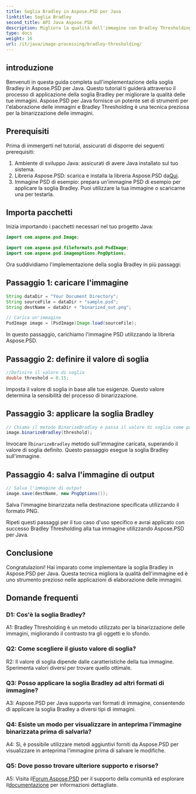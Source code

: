 ```yaml
---
title: Soglia Bradley in Aspose.PSD per Java
linktitle: Soglia Bradley
second_title: API Java Aspose.PSD
description: Migliora la qualità dell'immagine con Bradley Thresholding in Aspose.PSD per Java. Segui la nostra guida passo passo per un'efficace binarizzazione delle immagini.
type: docs
weight: 16
url: /it/java/image-processing/bradley-thresholding/
---
```

## introduzione

Benvenuti in questa guida completa sull'implementazione della soglia Bradley in Aspose.PSD per Java. Questo tutorial ti guiderà attraverso il processo di applicazione della soglia Bradley per migliorare la qualità delle tue immagini. Aspose.PSD per Java fornisce un potente set di strumenti per l'elaborazione delle immagini e Bradley Thresholding è una tecnica preziosa per la binarizzazione delle immagini.

## Prerequisiti

Prima di immergerti nel tutorial, assicurati di disporre dei seguenti prerequisiti:

1. Ambiente di sviluppo Java: assicurati di avere Java installato sul tuo sistema.
2.  Libreria Aspose.PSD: scarica e installa la libreria Aspose.PSD da[Qui](https://releases.aspose.com/psd/java/).
3. Immagine PSD di esempio: prepara un'immagine PSD di esempio per applicare la soglia Bradley. Puoi utilizzare la tua immagine o scaricarne una per testarla.

## Importa pacchetti

Inizia importando i pacchetti necessari nel tuo progetto Java:

```java
import com.aspose.psd.Image;

import com.aspose.psd.fileformats.psd.PsdImage;
import com.aspose.psd.imageoptions.PngOptions;
```

Ora suddividiamo l'implementazione della soglia Bradley in più passaggi:

## Passaggio 1: caricare l'immagine

```java
String dataDir = "Your Document Directory";
String sourceFile = dataDir + "sample.psd";
String destName = dataDir + "binarized_out.png";

// Carica un'immagine
PsdImage image = (PsdImage)Image.load(sourceFile);
```

In questo passaggio, carichiamo l'immagine PSD utilizzando la libreria Aspose.PSD.

## Passaggio 2: definire il valore di soglia

```java
//Definire il valore di soglia
double threshold = 0.15;
```

Imposta il valore di soglia in base alle tue esigenze. Questo valore determina la sensibilità del processo di binarizzazione.

## Passaggio 3: applicare la soglia Bradley

```java
// Chiama il metodo BinarizeBradley e passa il valore di soglia come parametro
image.binarizeBradley(threshold);
```

 Invocare il`binarizeBradley` metodo sull'immagine caricata, superando il valore di soglia definito. Questo passaggio esegue la soglia Bradley sull'immagine.

## Passaggio 4: salva l'immagine di output

```java
// Salva l'immagine di output
image.save(destName, new PngOptions());
```

Salva l'immagine binarizzata nella destinazione specificata utilizzando il formato PNG.

Ripeti questi passaggi per il tuo caso d'uso specifico e avrai applicato con successo Bradley Thresholding alla tua immagine utilizzando Aspose.PSD per Java.

## Conclusione

Congratulazioni! Hai imparato come implementare la soglia Bradley in Aspose.PSD per Java. Questa tecnica migliora la qualità dell'immagine ed è uno strumento prezioso nelle applicazioni di elaborazione delle immagini.

## Domande frequenti

### D1: Cos'è la soglia Bradley?

A1: Bradley Thresholding è un metodo utilizzato per la binarizzazione delle immagini, migliorando il contrasto tra gli oggetti e lo sfondo.

### Q2: Come scegliere il giusto valore di soglia?

R2: Il valore di soglia dipende dalle caratteristiche della tua immagine. Sperimenta valori diversi per trovare quello ottimale.

### Q3: Posso applicare la soglia Bradley ad altri formati di immagine?

A3: Aspose.PSD per Java supporta vari formati di immagine, consentendo di applicare la soglia Bradley a diversi tipi di immagini.

### Q4: Esiste un modo per visualizzare in anteprima l'immagine binarizzata prima di salvarla?

A4: Sì, è possibile utilizzare metodi aggiuntivi forniti da Aspose.PSD per visualizzare in anteprima l'immagine prima di salvare le modifiche.

### Q5: Dove posso trovare ulteriore supporto e risorse?

 A5: Visita il[Forum Aspose.PSD](https://forum.aspose.com/c/psd/34) per il supporto della comunità ed esplorare il[documentazione](https://reference.aspose.com/psd/java/) per informazioni dettagliate.